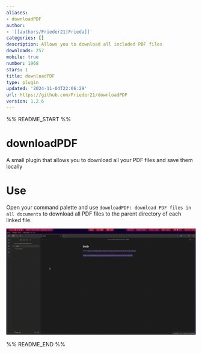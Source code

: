 ```yaml
---
aliases:
- downloadPDF
author:
- '[[authors/Frieder21|Frieda]]'
categories: []
description: Allows you to download all included PDF files
downloads: 257
mobile: true
number: 1968
stars: 1
title: downloadPDF
type: plugin
updated: '2024-11-04T22:06:29'
url: https://github.com/Frieder21/downloadPDF
version: 1.2.6
---
```


%% README_START %%

# downloadPDF
A small plugin that allows you to download all your PDF files and save them locally

# Use
Open your command palette and use `downloadPDF: download PDF files in all documents` to download all PDF files to the parent directory of each linked file.

![](https://raw.githubusercontent.com/Frieder21/downloadPDF/HEAD/doc/tut.gif)




%% README_END %%